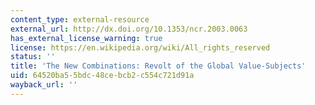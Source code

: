 ```yaml
---
content_type: external-resource
external_url: http://dx.doi.org/10.1353/ncr.2003.0063
has_external_license_warning: true
license: https://en.wikipedia.org/wiki/All_rights_reserved
status: ''
title: 'The New Combinations: Revolt of the Global Value-Subjects'
uid: 64520ba5-5bdc-48ce-bcb2-c554c721d91a
wayback_url: ''
---
```

